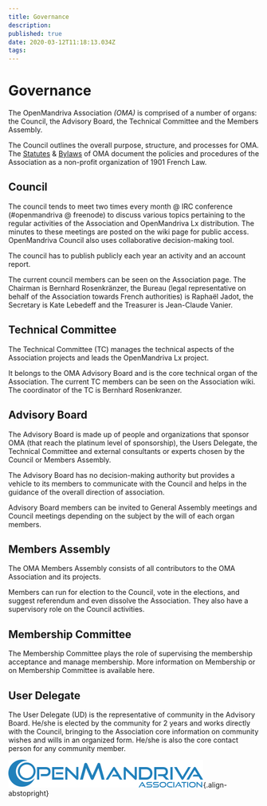 ```yaml
---
title: Governance
description: 
published: true
date: 2020-03-12T11:18:13.034Z
tags: 
---
```


# Governance

The OpenMandriva Association *(OMA)* is comprised of a number of organs: the Council, the Advisory Board, the Technical Committee and the Members Assembly.

The Council outlines the overall purpose, structure, and processes for OMA.
The [Statutes](/doc/statutes-constitution-fr) & [Bylaws](/doc/bylaws) of OMA document the policies and procedures of the Association as a non-profit organization of 1901 French Law.

## Council
The council tends to meet two times every month @ IRC conference (#openmandriva @ freenode) to discuss various topics pertaining to the regular activities of the Association and OpenMandriva Lx distribution.
The minutes to these meetings are posted on the wiki page for public access. OpenMandriva Council also uses collaborative decision-making tool.

The council has to publish publicly each year an activity and an account report.

The current council members can be seen on the Association page.
The Chairman is Bernhard Rosenkränzer, the Bureau (legal representative on behalf of the Association towards French authorities) is Raphaël Jadot, the Secretary is Kate Lebedeff and the Treasurer is Jean-Claude Vanier.

## Technical Committee
The Technical Committee (TC) manages the technical aspects of the Association projects and leads the OpenMandriva Lx project.

It belongs to the OMA Advisory Board and is the core technical organ of the Association.
The current TC members can be seen on the Association wiki. The coordinator of the TC is Bernhard Rosenkranzer.

## Advisory Board
The Advisory Board is made up of people and organizations that sponsor OMA (that reach the platinum level of sponsorship), the Users Delegate, the Technical Committee and external consultants or experts chosen by the Council or Members Assembly.

The Advisory Board has no decision-making authority but provides a vehicle to its members to communicate with the Council and helps in the guidance of the overall direction of association.

Advisory Board members can be invited to General Assembly meetings and Council meetings depending on the subject by the will of each organ members.

## Members Assembly
The OMA Members Assembly consists of all contributors to the OMA Association and its projects.

Members can run for election to the Council, vote in the elections, and suggest referendum and even dissolve the Association. They also have a supervisory role on the Council activities.

## Membership Committee
The Membership Committee plays the role of supervising the membership acceptance and manage membership. More information on Membership or on Membership Committee is available here.

## User Delegate
The User Delegate (UD) is the representative of community in the Advisory Board. He/she is elected by the community for 2 years and works directly with the Council, bringing to the Association core information on community wishes and wills in an organized form. He/she is also the core contact person for any community member.

![header-tr-asso.png](/assets/header-tr-asso.png){.align-abstopright}
